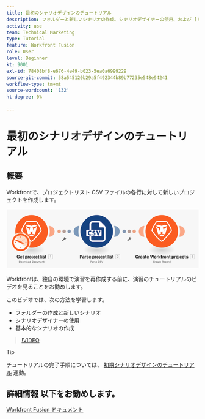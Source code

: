 ```yaml
---
title: 最初のシナリオデザインのチュートリアル
description: フォルダーと新しいシナリオの作成、シナリオデザイナーの使用、および [!DNL Adobe Workfront Fusion].
activity: use
team: Technical Marketing
type: Tutorial
feature: Workfront Fusion
role: User
level: Beginner
kt: 9001
exl-id: 78408bf8-e676-4e49-b023-5ea0a6999229
source-git-commit: 58a545120b29a5f492344b89b77235e548e94241
workflow-type: tm+mt
source-wordcount: '132'
ht-degree: 0%

---
```


# 最初のシナリオデザインのチュートリアル

## 概要

Workfrontで、プロジェクトリスト CSV ファイルの各行に対して新しいプロジェクトを作成します。

![Fusion シナリオのイメージ](assets/understand-the-basics-1.png)

Workfrontは、独自の環境で演習を再作成する前に、演習のチュートリアルのビデオを見ることをお勧めします。

このビデオでは、次の方法を学習します。

* フォルダーの作成と新しいシナリオ
* シナリオデザイナーの使用
* 基本的なシナリオの作成

>[!VIDEO](https://video.tv.adobe.com/v/335261/?quality=12)

>[!TIP]
>
>チュートリアルの完了手順については、 [初期シナリオデザインのチュートリアル](https://experienceleague.adobe.com/docs/workfront-learn/tutorials-workfront/fusion/exercises/initial-scenario-design.html?lang=en) 運動。



## 詳細情報 以下をお勧めします。

[Workfront Fusion ドキュメント](https://experienceleague.adobe.com/docs/workfront/using/adobe-workfront-fusion/workfront-fusion-2.html?lang=en)
